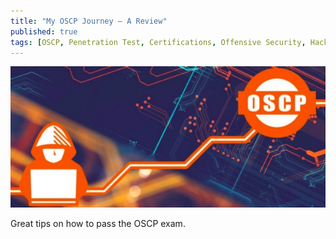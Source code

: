 ```yaml
---
title: "My OSCP Journey — A Review"
published: true
tags: [OSCP, Penetration Test, Certifications, Offensive Security, Hack the Box]
---
```


[<img src="/links/assets/oscp1.jpg">](https://rana-khalil.gitbook.io/hack-the-box-oscp-preparation/my-oscp-journey-a-review)

Great tips on how to pass the OSCP exam.
